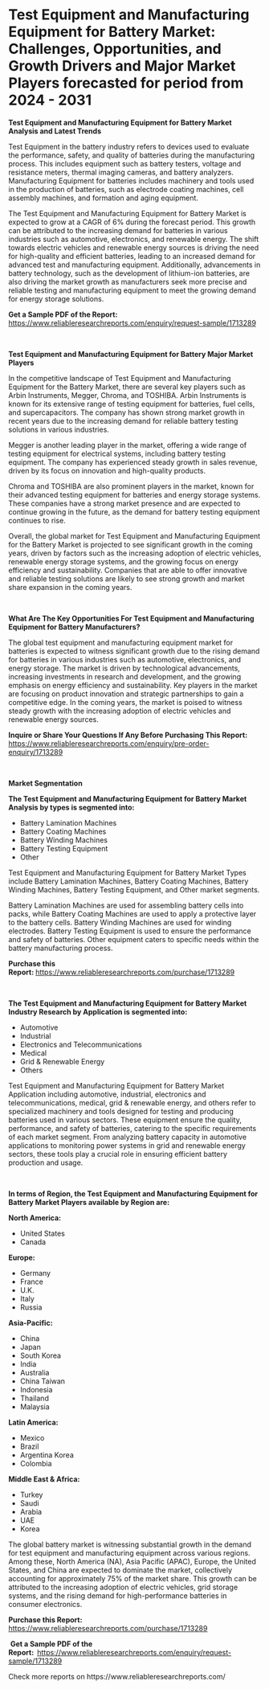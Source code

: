 <p><h1>Test Equipment and Manufacturing Equipment for Battery Market: Challenges, Opportunities, and Growth Drivers and Major Market Players forecasted for period from 2024 - 2031</h1></p><p><strong>Test Equipment and Manufacturing Equipment for Battery Market Analysis and Latest Trends</strong></p>
<p><p>Test Equipment in the battery industry refers to devices used to evaluate the performance, safety, and quality of batteries during the manufacturing process. This includes equipment such as battery testers, voltage and resistance meters, thermal imaging cameras, and battery analyzers. Manufacturing Equipment for batteries includes machinery and tools used in the production of batteries, such as electrode coating machines, cell assembly machines, and formation and aging equipment.</p><p>The Test Equipment and Manufacturing Equipment for Battery Market is expected to grow at a CAGR of 6% during the forecast period. This growth can be attributed to the increasing demand for batteries in various industries such as automotive, electronics, and renewable energy. The shift towards electric vehicles and renewable energy sources is driving the need for high-quality and efficient batteries, leading to an increased demand for advanced test and manufacturing equipment. Additionally, advancements in battery technology, such as the development of lithium-ion batteries, are also driving the market growth as manufacturers seek more precise and reliable testing and manufacturing equipment to meet the growing demand for energy storage solutions.</p></p>
<p><strong>Get a Sample PDF of the Report:&nbsp;</strong> <a href="https://www.reliableresearchreports.com/enquiry/request-sample/1713289">https://www.reliableresearchreports.com/enquiry/request-sample/1713289</a></p>
<p>&nbsp;</p>
<p><strong>Test Equipment and Manufacturing Equipment for Battery Major Market Players</strong></p>
<p><p>In the competitive landscape of Test Equipment and Manufacturing Equipment for the Battery Market, there are several key players such as Arbin Instruments, Megger, Chroma, and TOSHIBA. Arbin Instruments is known for its extensive range of testing equipment for batteries, fuel cells, and supercapacitors. The company has shown strong market growth in recent years due to the increasing demand for reliable battery testing solutions in various industries.</p><p>Megger is another leading player in the market, offering a wide range of testing equipment for electrical systems, including battery testing equipment. The company has experienced steady growth in sales revenue, driven by its focus on innovation and high-quality products.</p><p>Chroma and TOSHIBA are also prominent players in the market, known for their advanced testing equipment for batteries and energy storage systems. These companies have a strong market presence and are expected to continue growing in the future, as the demand for battery testing equipment continues to rise.</p><p>Overall, the global market for Test Equipment and Manufacturing Equipment for the Battery Market is projected to see significant growth in the coming years, driven by factors such as the increasing adoption of electric vehicles, renewable energy storage systems, and the growing focus on energy efficiency and sustainability. Companies that are able to offer innovative and reliable testing solutions are likely to see strong growth and market share expansion in the coming years.</p></p>
<p>&nbsp;</p>
<p><strong>What Are The Key Opportunities For Test Equipment and Manufacturing Equipment for Battery Manufacturers?</strong></p>
<p><p>The global test equipment and manufacturing equipment market for batteries is expected to witness significant growth due to the rising demand for batteries in various industries such as automotive, electronics, and energy storage. The market is driven by technological advancements, increasing investments in research and development, and the growing emphasis on energy efficiency and sustainability. Key players in the market are focusing on product innovation and strategic partnerships to gain a competitive edge. In the coming years, the market is poised to witness steady growth with the increasing adoption of electric vehicles and renewable energy sources.</p></p>
<p><strong>Inquire or Share Your Questions If Any Before Purchasing This Report:</strong> <a href="https://www.reliableresearchreports.com/enquiry/pre-order-enquiry/1713289">https://www.reliableresearchreports.com/enquiry/pre-order-enquiry/1713289</a></p>
<p>&nbsp;</p>
<p><strong>Market Segmentation</strong></p>
<p><strong>The Test Equipment and Manufacturing Equipment for Battery Market Analysis by types is segmented into:</strong></p>
<p><ul><li>Battery Lamination Machines</li><li>Battery Coating Machines</li><li>Battery Winding Machines</li><li>Battery Testing Equipment</li><li>Other</li></ul></p>
<p><p>Test Equipment and Manufacturing Equipment for Battery Market Types include Battery Lamination Machines, Battery Coating Machines, Battery Winding Machines, Battery Testing Equipment, and Other market segments. </p><p>Battery Lamination Machines are used for assembling battery cells into packs, while Battery Coating Machines are used to apply a protective layer to the battery cells. Battery Winding Machines are used for winding electrodes. Battery Testing Equipment is used to ensure the performance and safety of batteries. Other equipment caters to specific needs within the battery manufacturing process.</p></p>
<p><strong>Purchase this Report:&nbsp;</strong><a href="https://www.reliableresearchreports.com/purchase/1713289">https://www.reliableresearchreports.com/purchase/1713289</a></p>
<p>&nbsp;</p>
<p><strong>The Test Equipment and Manufacturing Equipment for Battery Market Industry Research by Application is segmented into:</strong></p>
<p><ul><li>Automotive</li><li>Industrial</li><li>Electronics and Telecommunications</li><li>Medical</li><li>Grid & Renewable Energy</li><li>Others</li></ul></p>
<p><p>Test Equipment and Manufacturing Equipment for Battery Market Application including automotive, industrial, electronics and telecommunications, medical, grid & renewable energy, and others refer to specialized machinery and tools designed for testing and producing batteries used in various sectors. These equipment ensure the quality, performance, and safety of batteries, catering to the specific requirements of each market segment. From analyzing battery capacity in automotive applications to monitoring power systems in grid and renewable energy sectors, these tools play a crucial role in ensuring efficient battery production and usage.</p></p>
<p>&nbsp;</p>
<p><strong>In terms of Region, the Test Equipment and Manufacturing Equipment for Battery Market Players available by Region are:</strong></p>
<p>
    <p> <strong> North America: </strong>
        <ul>
            <li>United States</li>
            <li>Canada</li>
        </ul>
        </p> 
    <p> <strong> Europe: </strong>
        <ul>
            <li>Germany</li>
            <li>France</li>
            <li>U.K.</li>
            <li>Italy</li>
            <li>Russia</li>
        </ul>
        </p> 
    <p> <strong> Asia-Pacific: </strong>
        <ul>
            <li>China</li>
            <li>Japan</li>
            <li>South Korea</li>
            <li>India</li>
            <li>Australia</li>
            <li>China Taiwan</li>
            <li>Indonesia</li>
            <li>Thailand</li>
            <li>Malaysia</li>
        </ul>
        </p> 
    <p> <strong> Latin America: </strong>
        <ul>
            <li>Mexico</li>
            <li>Brazil</li>
            <li>Argentina Korea</li>
            <li>Colombia</li>
        </ul>
        </p> 
    <p> <strong> Middle East & Africa: </strong>
        <ul>
            <li>Turkey</li>
            <li>Saudi</li>
            <li>Arabia</li>
            <li>UAE</li>
            <li>Korea</li>
        </ul>
    </p>
    </p>
<p><p>The global battery market is witnessing substantial growth in the demand for test equipment and manufacturing equipment across various regions. Among these, North America (NA), Asia Pacific (APAC), Europe, the United States, and China are expected to dominate the market, collectively accounting for approximately 75% of the market share. This growth can be attributed to the increasing adoption of electric vehicles, grid storage systems, and the rising demand for high-performance batteries in consumer electronics.</p></p>
<p><strong>Purchase this Report: </strong><a href="https://www.reliableresearchreports.com/purchase/1713289">https://www.reliableresearchreports.com/purchase/1713289</a></p>
<p>&nbsp;<strong>Get a Sample PDF of the Report:&nbsp;&nbsp;</strong><a href="https://www.reliableresearchreports.com/enquiry/request-sample/1713289">https://www.reliableresearchreports.com/enquiry/request-sample/1713289</a></p>
<p><strong></strong></p>
<p>Check more reports on https://www.reliableresearchreports.com/</p>